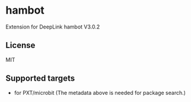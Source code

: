 # hambot

Extension for DeepLink hambot V3.0.2

## License

MIT

## Supported targets

* for PXT/microbit
(The metadata above is needed for package search.)
